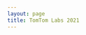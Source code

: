 ```yaml
---
layout: page
title: TomTom Labs 2021
---
```


<script>
  var url = window.location.url;
  if (url) {
    window.open(url, '_blank');
  }
</script>


